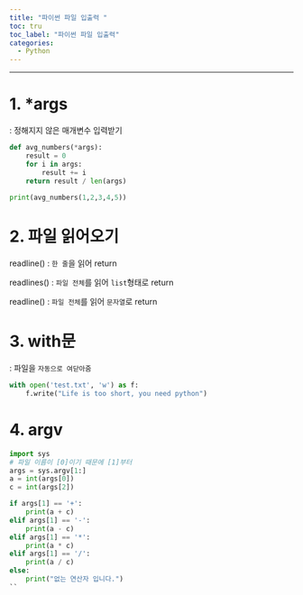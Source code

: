 ```yaml
---
title: "파이썬 파일 입출력 "
toc: tru
toc_label: "파이썬 파일 입출력"
categories:
  - Python
---
```



---

# 1. *args
: 정해지지 않은 매개변수 입력받기

```python
def avg_numbers(*args):
    result = 0
    for i in args:
        result += i
    return result / len(args)
    
print(avg_numbers(1,2,3,4,5))
```

# 2. 파일 읽어오기
readline() : `한 줄`을 읽어 return

readlines() : `파일 전체`를 읽어 `list`형태로 return

readline() : `파일 전체`를 읽어 `문자열`로 return


# 3. with문
: 파일을 `자동으로 여닫아줌`
```python
with open('test.txt', 'w') as f:
    f.write("Life is too short, you need python")
```

# 4. argv

```python
import sys
# 파일 이름이 [0]이기 때문에 [1]부터
args = sys.argv[1:]
a = int(args[0])
c = int(args[2])

if args[1] == '+':
    print(a + c)
elif args[1] == '-':
    print(a - c)
elif args[1] == '*':
    print(a * c)
elif args[1] == '/':
    print(a / c)
else:
    print("없는 연산자 입니다.")
``

